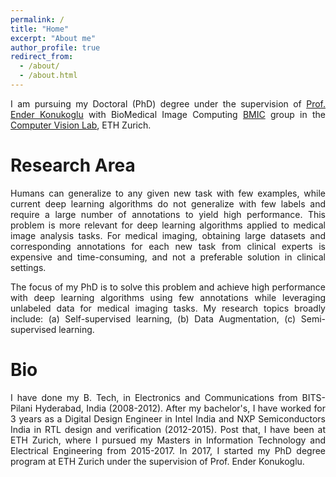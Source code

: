 ```yaml
---
permalink: /
title: "Home"
excerpt: "About me"
author_profile: true
redirect_from: 
  - /about/
  - /about.html
---
```


<style>body {text-align: justify}</style>

I am pursuing my Doctoral (PhD) degree under the supervision of [Prof. Ender Konukoglu](http://www.vision.ee.ethz.ch/~kender/) with BioMedical Image Computing [BMIC](https://bmic.ee.ethz.ch/research.html) group in the [Computer Vision Lab](http://www.vision.ee.ethz.ch/en/), ETH Zurich.


Research Area
======
Humans can generalize to any given new task with few examples, while current deep learning algorithms do not generalize with few labels and require a large number of annotations to yield high performance.
This problem is more relevant for deep learning algorithms applied to medical image analysis tasks. 
For medical imaging, obtaining large datasets and corresponding annotations for each new task from clinical experts is expensive and time-consuming, and not a preferable solution in clinical settings.

The focus of my PhD is to solve this problem and achieve high performance with deep learning algorithms using few annotations while leveraging unlabeled data for medical imaging tasks.
My research topics broadly include: (a) Self-supervised learning, (b) Data Augmentation, (c) Semi-supervised learning.

Bio
======
I have done my B. Tech, in Electronics and Communications from BITS-Pilani Hyderabad, India (2008-2012).
After my bachelor's, I have worked for 3 years as a Digital Design Engineer in Intel India and NXP Semiconductors India in RTL design and verification (2012-2015).
Post that, I have been at ETH Zurich, where I pursued my Masters in Information Technology and Electrical Engineering from 2015-2017.
In 2017, I started my PhD degree program at ETH Zurich under the supervision of Prof. Ender Konukoglu.
